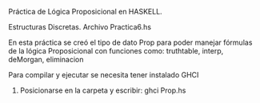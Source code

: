 Práctica de Lógica Proposicional en HASKELL.

Estructuras Discretas.
Archivo Practica6.hs

En esta práctica se creó el tipo de dato Prop
para poder manejar fórmulas de la lógica Proposicional con funciones como:
truthtable, interp, deMorgan, eliminacion

Para compilar y ejecutar se necesita tener instalado GHCI

1. Posicionarse en la carpeta y escribir: ghci Prop.hs
